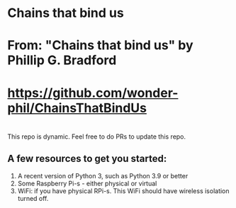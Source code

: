 # Chains that bind us
#
# From: "Chains that bind us" by Phillip G. Bradford
#  https://github.com/wonder-phil/ChainsThatBindUs
#

This repo is dynamic.  Feel free to do PRs to update this repo.


## A few resources to get you started:

1. A recent version of Python 3, such as Python 3.9 or better
2. Some Raspberry Pi-s - either physical or virtual
3. WiFi: if you have physical RPi-s.
   This WiFi should  have wireless isolation turned off.
   

